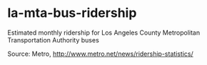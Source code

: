 la-mta-bus-ridership
====================

Estimated monthly ridership for Los Angeles County Metropolitan Transportation Authority buses

Source: Metro, http://www.metro.net/news/ridership-statistics/